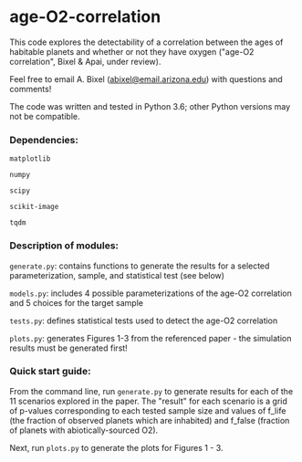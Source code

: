 # age-O2-correlation

This code explores the detectability of a correlation between the ages of habitable planets and whether or not they have oxygen ("age-O2 correlation", Bixel & Apai, under review).

Feel free to email A. Bixel (abixel@email.arizona.edu) with questions and comments!

The code was written and tested in Python 3.6; other Python versions may not be compatible.

### Dependencies:

`matplotlib`

`numpy`

`scipy`

`scikit-image`

`tqdm`


### Description of modules:

`generate.py`: contains functions to generate the results for a selected parameterization, sample, and statistical test (see below)

`models.py`: includes 4 possible parameterizations of the age-O2 correlation and 5 choices for the target sample

`tests.py`: defines statistical tests used to detect the age-O2 correlation

`plots.py`: generates Figures 1-3 from the referenced paper - the simulation results must be generated first!


### Quick start guide:


From the command line, run `generate.py` to generate results for each of the 11 scenarios explored in the paper. The "result" for each scenario is a grid of p-values corresponding to each tested sample size and values of f_life (the fraction of observed planets which are inhabited) and f_false (fraction of planets with abiotically-sourced O2).


Next, run `plots.py` to generate the plots for Figures 1 - 3.





